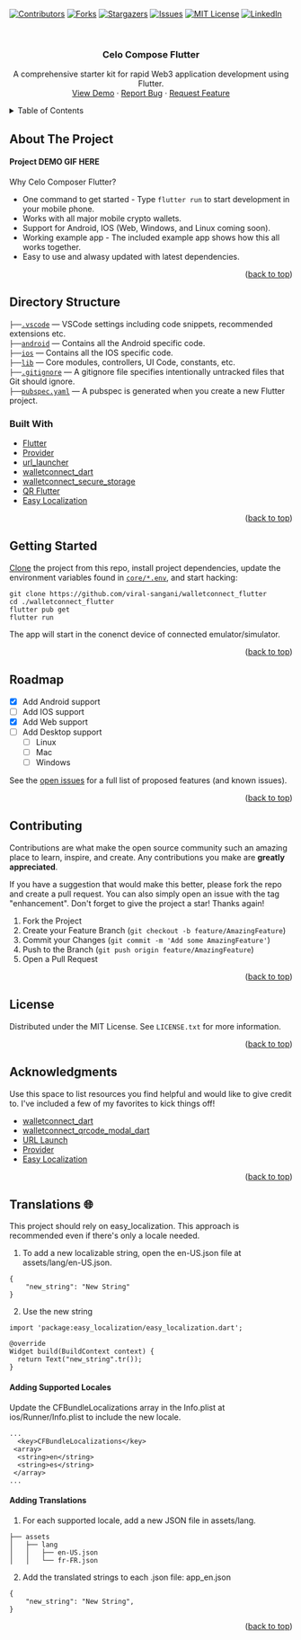 <div id="top"></div>

<!-- PROJECT SHIELDS -->

[![Contributors][contributors-shield]][contributors-url]
[![Forks][forks-shield]][forks-url]
[![Stargazers][stars-shield]][stars-url]
[![Issues][issues-shield]][issues-url]
[![MIT License][license-shield]][license-url]
[![LinkedIn][linkedin-shield]][linkedin-url]

<!-- PROJECT LOGO -->
<br />
<div align="center">

  <h3 align="center">Celo Compose Flutter</h3>

  <p align="center">
    A comprehensive starter kit for rapid Web3 application development using Flutter.
    <br />
    <a href="https://github.com/viral-sangani/walletconnect_flutter">View Demo</a>
    ·
    <a href="https://github.com/viral-sangani/walletconnect_flutter/issues">Report Bug</a>
    ·
    <a href="https://github.com/viral-sangani/walletconnect_flutter/issues">Request Feature</a>
  </p>
</div>

<!-- TABLE OF CONTENTS -->
<details>
  <summary>Table of Contents</summary>
  <ol>
    <li>
      <a href="#about-the-project">About The Project</a>
      <ul>
        <li><a href="#built-with">Built With</a></li>
      </ul>
    </li>
    <li><a href="#directory-structure">Directory Structure</a></li>
    <li><a href="#getting-started">Getting Started</a></li>
    <li><a href="#roadmap">Roadmap</a></li>
    <li><a href="#contributing">Contributing</a></li>
    <li><a href="#license">License</a></li>
    <li><a href="#acknowledgments">Acknowledgments</a></li>
  </ol>
</details>

<!-- ABOUT THE PROJECT -->
## About The Project

#### Project DEMO GIF HERE

Why Celo Composer Flutter?

- One command to get started - Type `flutter run` to start development in your mobile phone.
- Works with all major mobile crypto wallets.
- Support for Android, IOS (Web, Windows, and Linux coming soon).
- Working example app - The included example app shows how this all works together.
- Easy to use and alwasy updated with latest dependencies.

<p align="right">(<a href="#top">back to top</a>)</p>

## Directory Structure

`├──`[`.vscode`](.vscode) — VSCode settings including code snippets, recommended extensions etc.<br />
`├──`[`android`](./android) — Contains all the Android specific code.<br />
`├──`[`ios`](./ios) — Contains all the IOS specific code.<br />
`├──`[`lib`](./lib) — Core modules, controllers, UI Code, constants, etc.<br />
`├──`[`.gitignore`](./.gitignore) — A gitignore file specifies intentionally untracked files that Git should ignore.<br />
`├──`[`pubspec.yaml`](./pubspec.yaml) —  A pubspec is generated when you create a new Flutter project.<br />

### Built With

- [Flutter](https://flutter.dev/)
- [Provider](https://pub.dev/packages/provider)
- [url_launcher](https://pub.dev/packages/url_launcher)
- [walletconnect_dart](https://pub.dev/packages/walletconnect_dart)
- [walletconnect_secure_storage](https://pub.dev/packages/walletconnect_secure_storage)
- [QR Flutter](https://pub.dev/packages/qr_flutter)
- [Easy Localization](https://pub.dev/packages/easy_localization)

<p align="right">(<a href="#top">back to top</a>)</p>

<!-- GETTING STARTED -->
## Getting Started

[Clone](https://github.com/kriasoft/react-starter-kit/generate) the project
from this repo, install project dependencies, update the
environment variables found in [`core/*.env`](./core/), and start hacking:

```
git clone https://github.com/viral-sangani/walletconnect_flutter
cd ./walletconnect_flutter
flutter pub get
flutter run
```

The app will start in the conenct device of connected emulator/simulator.

<p align="right">(<a href="#top">back to top</a>)</p>

<!-- ROADMAP -->
## Roadmap

- [x] Add Android support
- [ ] Add IOS support
- [x] Add Web support
- [ ] Add Desktop support
  - [ ] Linux
  - [ ] Mac
  - [ ] Windows

See the [open issues](https://github.com/viral-sangani/walletconnect_flutter/issues) for a full list of proposed features (and known issues).

<p align="right">(<a href="#top">back to top</a>)</p>

<!-- CONTRIBUTING -->
## Contributing

Contributions are what make the open source community such an amazing place to learn, inspire, and create. Any contributions you make are **greatly appreciated**.

If you have a suggestion that would make this better, please fork the repo and create a pull request. You can also simply open an issue with the tag "enhancement".
Don't forget to give the project a star! Thanks again!

1. Fork the Project
2. Create your Feature Branch (`git checkout -b feature/AmazingFeature`)
3. Commit your Changes (`git commit -m 'Add some AmazingFeature'`)
4. Push to the Branch (`git push origin feature/AmazingFeature`)
5. Open a Pull Request

<p align="right">(<a href="#top">back to top</a>)</p>

<!-- LICENSE -->
## License

Distributed under the MIT License. See `LICENSE.txt` for more information.

<p align="right">(<a href="#top">back to top</a>)</p>

<!-- ACKNOWLEDGMENTS -->
## Acknowledgments

Use this space to list resources you find helpful and would like to give credit to. I've included a few of my favorites to kick things off!

- [walletconnect_dart](https://pub.dev/packages/walletconnect_dart/example)
- [walletconnect_qrcode_modal_dart](https://pub.dev/packages/walletconnect_qrcode_modal_dart/example)
- [URL Launch](https://www.digitalocean.com/community/tutorials/flutter-url-launcher)
- [Provider](https://blog.logrocket.com/quick-guide-provider-flutter-state-management/)
- [Easy Localization](https://itnext.io/app-localization-in-flutter-2f00f812bf08)

<p align="right">(<a href="#top">back to top</a>)</p>

## Translations 🌐

This project should rely on easy_localization. This approach is recommended even if there's only a locale needed.

1. To add a new localizable string, open the en-US.json file at assets/lang/en-US.json.

```
{
    "new_string": "New String"
}
```

2. Use the new string

```
import 'package:easy_localization/easy_localization.dart';

@override
Widget build(BuildContext context) {
  return Text("new_string".tr());
}
```

#### Adding Supported Locales

Update the CFBundleLocalizations array in the Info.plist at ios/Runner/Info.plist to include the new locale.

```
...
  <key>CFBundleLocalizations</key>
 <array>
  <string>en</string>
  <string>es</string>
 </array>
...
```

#### Adding Translations

1. For each supported locale, add a new JSON file in assets/lang.

```
├── assets
│   ├── lang
│   │   ├── en-US.json
│   │   └── fr-FR.json
```

2. Add the translated strings to each .json file:
app_en.json

```
{
    "new_string": "New String",
}
```

<p align="right">(<a href="#top">back to top</a>)</p>

<!-- MARKDOWN LINKS & IMAGES -->
[contributors-shield]: https://img.shields.io/github/contributors/viral-sangani/walletconnect_flutter.svg?style=for-the-badge
[contributors-url]: https://github.com/viral-sangani/walletconnect_flutter/graphs/contributors
[forks-shield]: https://img.shields.io/github/forks/viral-sangani/walletconnect_flutter.svg?style=for-the-badge
[forks-url]: https://github.com/viral-sangani/walletconnect_flutter/network/members
[stars-shield]: https://img.shields.io/github/stars/viral-sangani/walletconnect_flutter.svg?style=for-the-badge
[stars-url]: https://github.com/viral-sangani/walletconnect_flutter/stargazers
[issues-shield]: https://img.shields.io/github/issues/viral-sangani/walletconnect_flutter.svg?style=for-the-badge
[issues-url]: https://github.com/viral-sangani/walletconnect_flutter/issues
[license-shield]: https://img.shields.io/github/license/viral-sangani/walletconnect_flutter.svg?style=for-the-badge
[license-url]: https://github.com/viral-sangani/walletconnect_flutter/blob/master/LICENSE.txt
[linkedin-shield]: https://img.shields.io/badge/-LinkedIn-black.svg?style=for-the-badge&logo=linkedin&colorB=555
[linkedin-url]: https://linkedin.com/in/othneildrew
